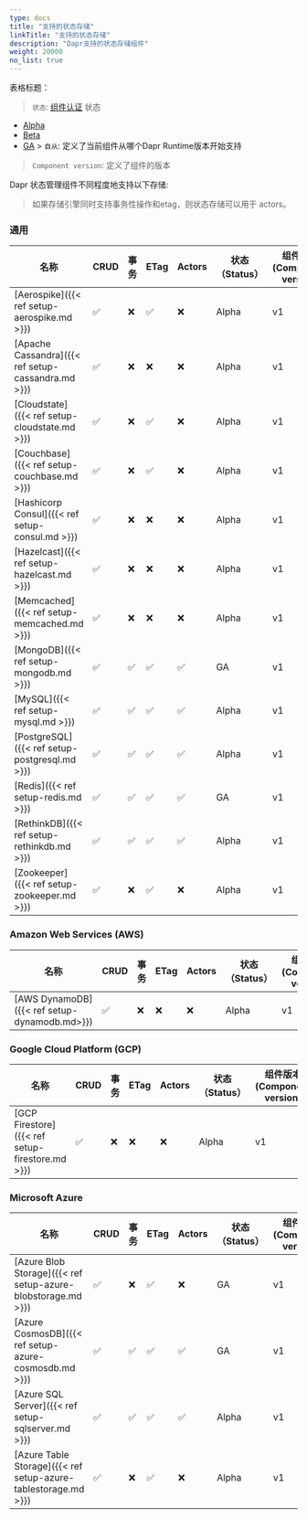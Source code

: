 ```yaml
---
type: docs
title: "支持的状态存储"
linkTitle: "支持的状态存储"
description: "Dapr支持的状态存储组件"
weight: 20000
no_list: true
---
```


表格标题：

> `状态`: [组件认证]({{X39X}}) 状态
  - [Alpha]({{X28X}})
  - [Beta]({{X30X}})
  - [GA]({{X32X}}) > `自从`: 定义了当前组件从哪个Dapr Runtime版本开始支持

> `Component version`: 定义了组件的版本


Dapr 状态管理组件不同程度地支持以下存储:

> 如果存储引擎同时支持事务性操作和etag，则状态存储可以用于 actors。

### 通用

| 名称                                                 | CRUD | 事务 | ETag | Actors | 状态 （Status） | 组件版本(Component version) | 自从(Since) |
| -------------------------------------------------- | ---- | -- | ---- | ------ | ----------- | ----------------------- | --------- |
| [Aerospike]({{< ref setup-aerospike.md >}})        | ✅    | ❌  | ✅    | ❌      | Alpha       | v1                      | 1.0       |
| [Apache Cassandra]({{< ref setup-cassandra.md >}}) | ✅    | ❌  | ❌    | ❌      | Alpha       | v1                      | 1.0       |
| [Cloudstate]({{< ref setup-cloudstate.md >}})      | ✅    | ❌  | ✅    | ❌      | Alpha       | v1                      | 1.0       |
| [Couchbase]({{< ref setup-couchbase.md >}})        | ✅    | ❌  | ✅    | ❌      | Alpha       | v1                      | 1.0       |
| [Hashicorp Consul]({{< ref setup-consul.md >}})    | ✅    | ❌  | ❌    | ❌      | Alpha       | v1                      | 1.0       |
| [Hazelcast]({{< ref setup-hazelcast.md >}})        | ✅    | ❌  | ❌    | ❌      | Alpha       | v1                      | 1.0       |
| [Memcached]({{< ref setup-memcached.md >}})        | ✅    | ❌  | ❌    | ❌      | Alpha       | v1                      | 1.0       |
| [MongoDB]({{< ref setup-mongodb.md >}})            | ✅    | ✅  | ✅    | ✅      | GA          | v1                      | 1.0       |
| [MySQL]({{< ref setup-mysql.md >}})                | ✅    | ✅  | ✅    | ✅      | Alpha       | v1                      | 1.0       |
| [PostgreSQL]({{< ref setup-postgresql.md >}})      | ✅    | ✅  | ✅    | ✅      | Alpha       | v1                      | 1.0       |
| [Redis]({{< ref setup-redis.md >}})                | ✅    | ✅  | ✅    | ✅      | GA          | v1                      | 1.0       |
| [RethinkDB]({{< ref setup-rethinkdb.md >}})        | ✅    | ✅  | ✅    | ✅      | Alpha       | v1                      | 1.0       |
| [Zookeeper]({{< ref setup-zookeeper.md >}})        | ✅    | ❌  | ✅    | ❌      | Alpha       | v1                      | 1.0       |


### Amazon Web Services (AWS)
| 名称                                           | CRUD | 事务 | ETag | Actors | 状态 （Status） | 组件版本(Component version) | 自从(Since) |
| -------------------------------------------- | ---- | -- | ---- | ------ | ----------- | ----------------------- | --------- |
| [AWS DynamoDB]({{< ref setup-dynamodb.md>}}) | ✅    | ❌  | ❌    | ❌      | Alpha       | v1                      | 1.0       |

### Google Cloud Platform (GCP)
| 名称                                              | CRUD | 事务 | ETag | Actors | 状态 （Status） | 组件版本(Component version) | 自从(Since) |
| ----------------------------------------------- | ---- | -- | ---- | ------ | ----------- | ----------------------- | --------- |
| [GCP Firestore]({{< ref setup-firestore.md >}}) | ✅    | ❌  | ❌    | ❌      | Alpha       | v1                      | 1.0       |

### Microsoft Azure

| 名称                                                             | CRUD | 事务 | ETag | Actors | 状态 （Status） | 组件版本(Component version) | 自从(Since) |
| -------------------------------------------------------------- | ---- | -- | ---- | ------ | ----------- | ----------------------- | --------- |
| [Azure Blob Storage]({{< ref setup-azure-blobstorage.md >}})   | ✅    | ❌  | ✅    | ❌      | GA          | v1                      | 1.0       |
| [Azure CosmosDB]({{< ref setup-azure-cosmosdb.md >}})          | ✅    | ✅  | ✅    | ✅      | GA          | v1                      | 1.0       |
| [Azure SQL Server]({{< ref setup-sqlserver.md >}})             | ✅    | ✅  | ✅    | ✅      | Alpha       | v1                      | 1.0       |
| [Azure Table Storage]({{< ref setup-azure-tablestorage.md >}}) | ✅    | ❌  | ✅    | ❌      | Alpha       | v1                      | 1.0       |
